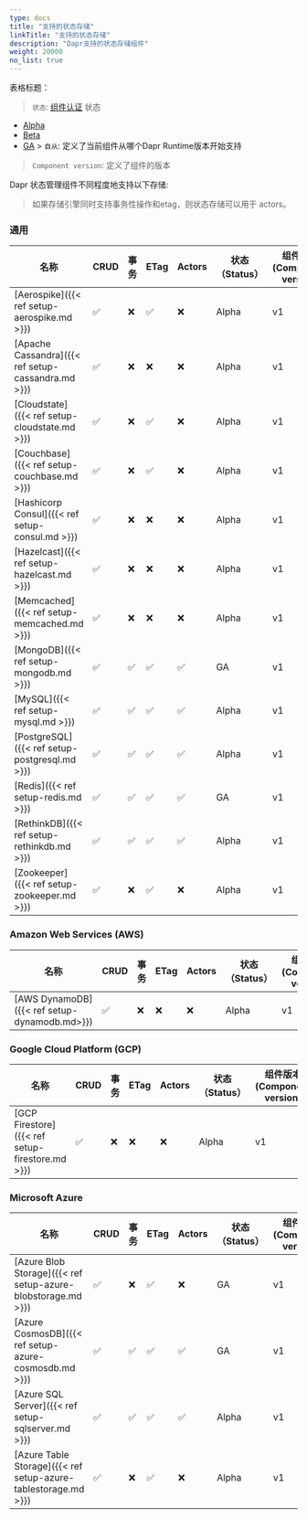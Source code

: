 ```yaml
---
type: docs
title: "支持的状态存储"
linkTitle: "支持的状态存储"
description: "Dapr支持的状态存储组件"
weight: 20000
no_list: true
---
```


表格标题：

> `状态`: [组件认证]({{X39X}}) 状态
  - [Alpha]({{X28X}})
  - [Beta]({{X30X}})
  - [GA]({{X32X}}) > `自从`: 定义了当前组件从哪个Dapr Runtime版本开始支持

> `Component version`: 定义了组件的版本


Dapr 状态管理组件不同程度地支持以下存储:

> 如果存储引擎同时支持事务性操作和etag，则状态存储可以用于 actors。

### 通用

| 名称                                                 | CRUD | 事务 | ETag | Actors | 状态 （Status） | 组件版本(Component version) | 自从(Since) |
| -------------------------------------------------- | ---- | -- | ---- | ------ | ----------- | ----------------------- | --------- |
| [Aerospike]({{< ref setup-aerospike.md >}})        | ✅    | ❌  | ✅    | ❌      | Alpha       | v1                      | 1.0       |
| [Apache Cassandra]({{< ref setup-cassandra.md >}}) | ✅    | ❌  | ❌    | ❌      | Alpha       | v1                      | 1.0       |
| [Cloudstate]({{< ref setup-cloudstate.md >}})      | ✅    | ❌  | ✅    | ❌      | Alpha       | v1                      | 1.0       |
| [Couchbase]({{< ref setup-couchbase.md >}})        | ✅    | ❌  | ✅    | ❌      | Alpha       | v1                      | 1.0       |
| [Hashicorp Consul]({{< ref setup-consul.md >}})    | ✅    | ❌  | ❌    | ❌      | Alpha       | v1                      | 1.0       |
| [Hazelcast]({{< ref setup-hazelcast.md >}})        | ✅    | ❌  | ❌    | ❌      | Alpha       | v1                      | 1.0       |
| [Memcached]({{< ref setup-memcached.md >}})        | ✅    | ❌  | ❌    | ❌      | Alpha       | v1                      | 1.0       |
| [MongoDB]({{< ref setup-mongodb.md >}})            | ✅    | ✅  | ✅    | ✅      | GA          | v1                      | 1.0       |
| [MySQL]({{< ref setup-mysql.md >}})                | ✅    | ✅  | ✅    | ✅      | Alpha       | v1                      | 1.0       |
| [PostgreSQL]({{< ref setup-postgresql.md >}})      | ✅    | ✅  | ✅    | ✅      | Alpha       | v1                      | 1.0       |
| [Redis]({{< ref setup-redis.md >}})                | ✅    | ✅  | ✅    | ✅      | GA          | v1                      | 1.0       |
| [RethinkDB]({{< ref setup-rethinkdb.md >}})        | ✅    | ✅  | ✅    | ✅      | Alpha       | v1                      | 1.0       |
| [Zookeeper]({{< ref setup-zookeeper.md >}})        | ✅    | ❌  | ✅    | ❌      | Alpha       | v1                      | 1.0       |


### Amazon Web Services (AWS)
| 名称                                           | CRUD | 事务 | ETag | Actors | 状态 （Status） | 组件版本(Component version) | 自从(Since) |
| -------------------------------------------- | ---- | -- | ---- | ------ | ----------- | ----------------------- | --------- |
| [AWS DynamoDB]({{< ref setup-dynamodb.md>}}) | ✅    | ❌  | ❌    | ❌      | Alpha       | v1                      | 1.0       |

### Google Cloud Platform (GCP)
| 名称                                              | CRUD | 事务 | ETag | Actors | 状态 （Status） | 组件版本(Component version) | 自从(Since) |
| ----------------------------------------------- | ---- | -- | ---- | ------ | ----------- | ----------------------- | --------- |
| [GCP Firestore]({{< ref setup-firestore.md >}}) | ✅    | ❌  | ❌    | ❌      | Alpha       | v1                      | 1.0       |

### Microsoft Azure

| 名称                                                             | CRUD | 事务 | ETag | Actors | 状态 （Status） | 组件版本(Component version) | 自从(Since) |
| -------------------------------------------------------------- | ---- | -- | ---- | ------ | ----------- | ----------------------- | --------- |
| [Azure Blob Storage]({{< ref setup-azure-blobstorage.md >}})   | ✅    | ❌  | ✅    | ❌      | GA          | v1                      | 1.0       |
| [Azure CosmosDB]({{< ref setup-azure-cosmosdb.md >}})          | ✅    | ✅  | ✅    | ✅      | GA          | v1                      | 1.0       |
| [Azure SQL Server]({{< ref setup-sqlserver.md >}})             | ✅    | ✅  | ✅    | ✅      | Alpha       | v1                      | 1.0       |
| [Azure Table Storage]({{< ref setup-azure-tablestorage.md >}}) | ✅    | ❌  | ✅    | ❌      | Alpha       | v1                      | 1.0       |
